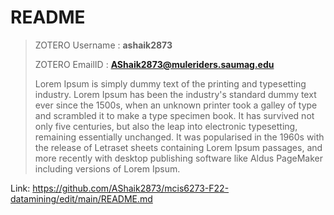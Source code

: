 # README

> ZOTERO Username : **ashaik2873**
> 
> ZOTERO EmailID : **AShaik2873@muleriders.saumag.edu**
> 
> Lorem Ipsum is simply dummy text of the printing and typesetting industry. Lorem Ipsum has been the industry's standard dummy text ever since the 1500s, when an unknown printer took a galley of type and scrambled it to make a type specimen book. It has survived not only five centuries, but also the leap into electronic typesetting, remaining essentially unchanged. It was popularised in the 1960s with the release of Letraset sheets containing Lorem Ipsum passages, and more recently with desktop publishing software like Aldus PageMaker including versions of Lorem Ipsum.

Link: https://github.com/AShaik2873/mcis6273-F22-datamining/edit/main/README.md

